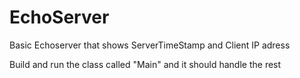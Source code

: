 # EchoServer
 Basic Echoserver that shows ServerTimeStamp and Client IP adress

Build and run the class called "Main" and it should handle the rest
